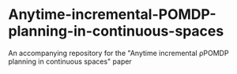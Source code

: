 # Anytime-incremental-POMDP-planning-in-continuous-spaces
An accompanying repository for the "Anytime  incremental ρPOMDP planning in continuous spaces" paper
